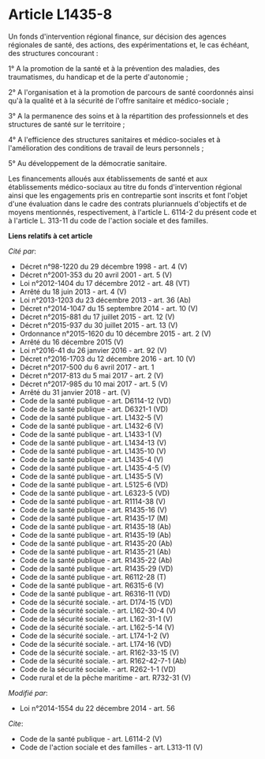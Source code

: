 # Article L1435-8

Un fonds d'intervention régional finance, sur décision des agences régionales de santé, des actions, des expérimentations et,
le cas échéant, des structures concourant : 

1° A la promotion de la santé et à la prévention des maladies, des traumatismes, du handicap et de la perte d'autonomie ; 

2° A l'organisation et à la promotion de parcours de santé coordonnés ainsi qu'à la qualité et à la sécurité de l'offre
sanitaire et médico-sociale ; 

3° A la permanence des soins et à la répartition des professionnels et des structures de santé sur le territoire ; 

4° A l'efficience des structures sanitaires et médico-sociales et à l'amélioration des conditions de travail de leurs
personnels ; 

5° Au développement de la démocratie sanitaire. 

Les financements alloués aux établissements de santé et aux établissements médico-sociaux au titre du fonds d'intervention
régional ainsi que les engagements pris en contrepartie sont inscrits et font l'objet d'une évaluation dans le cadre des
contrats pluriannuels d'objectifs et de moyens mentionnés, respectivement, à l'article L. 6114-2 du présent code et à
l'article L. 313-11 du code de l'action sociale et des familles.

**Liens relatifs à cet article**

_Cité par_:

  - Décret n°98-1220 du 29 décembre 1998 - art. 4 (V)
  - Décret n°2001-353 du 20 avril 2001 - art. 5 (V)
  - Loi n°2012-1404 du 17 décembre 2012 - art. 48 (VT)
  - Arrêté du 18 juin 2013 - art. 4 (V)
  - Loi n°2013-1203 du 23 décembre 2013 - art. 36 (Ab)
  - Décret n°2014-1047 du 15 septembre 2014 - art. 10 (V)
  - Décret n°2015-881 du 17 juillet 2015 - art. 12 (V)
  - Décret n°2015-937 du 30 juillet 2015 - art. 13 (V)
  - Ordonnance n°2015-1620 du 10 décembre 2015 - art. 2 (V)
  - Arrêté du 16 décembre 2015 (V)
  - Loi n°2016-41 du 26 janvier 2016 - art. 92 (V)
  - Décret n°2016-1703 du 12 décembre 2016 - art. 10 (V)
  - Décret n°2017-500 du 6 avril 2017 - art. 1
  - Décret n°2017-813 du 5 mai 2017 - art. 2 (V)
  - Décret n°2017-985 du 10 mai 2017 - art. 5 (V)
  - Arrêté du 31 janvier 2018 - art. (V)
  - Code de la santé publique - art. D6114-12 (VD)
  - Code de la santé publique - art. D6321-1 (VD)
  - Code de la santé publique - art. L1432-5 (V)
  - Code de la santé publique - art. L1432-6 (V)
  - Code de la santé publique - art. L1433-1 (V)
  - Code de la santé publique - art. L1434-13 (V)
  - Code de la santé publique - art. L1435-10 (V)
  - Code de la santé publique - art. L1435-4 (V)
  - Code de la santé publique - art. L1435-4-5 (V)
  - Code de la santé publique - art. L1435-5 (V)
  - Code de la santé publique - art. L5125-6 (VD)
  - Code de la santé publique - art. L6323-5 (VD)
  - Code de la santé publique - art. R1114-38 (V)
  - Code de la santé publique - art. R1435-16 (V)
  - Code de la santé publique - art. R1435-17 (M)
  - Code de la santé publique - art. R1435-18 (Ab)
  - Code de la santé publique - art. R1435-19 (Ab)
  - Code de la santé publique - art. R1435-20 (Ab)
  - Code de la santé publique - art. R1435-21 (Ab)
  - Code de la santé publique - art. R1435-22 (Ab)
  - Code de la santé publique - art. R1435-29 (VD)
  - Code de la santé publique - art. R6112-28 (T)
  - Code de la santé publique - art. R6315-6 (V)
  - Code de la santé publique - art. R6316-11 (VD)
  - Code de la sécurité sociale. - art. D174-15 (VD)
  - Code de la sécurité sociale. - art. L162-30-4 (V)
  - Code de la sécurité sociale. - art. L162-31-1 (V)
  - Code de la sécurité sociale. - art. L162-5-14 (V)
  - Code de la sécurité sociale. - art. L174-1-2 (V)
  - Code de la sécurité sociale. - art. L174-16 (VD)
  - Code de la sécurité sociale. - art. R162-33-15 (V)
  - Code de la sécurité sociale. - art. R162-42-7-1 (Ab)
  - Code de la sécurité sociale. - art. R262-1-1 (VD)
  - Code rural et de la pêche maritime - art. R732-31 (V)

_Modifié par_:

  - Loi n°2014-1554 du 22 décembre 2014 - art. 56

_Cite_:

  - Code de la santé publique - art. L6114-2 (V)
  - Code de l'action sociale et des familles - art. L313-11 (V)
